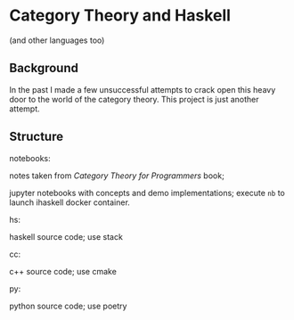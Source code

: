 # Category Theory and Haskell

(and other languages too)

## Background

In the past I made a few unsuccessful attempts to crack open this
heavy door to the world of the category theory. This project is just 
another attempt. 

## Structure

notebooks: 

notes taken from _Category Theory for Programmers_ book;

jupyter notebooks with concepts and demo implementations; execute `nb`
to launch ihaskell docker container.

hs:

haskell source code; use stack

cc:

c++ source code; use cmake

py:

python source code; use poetry

